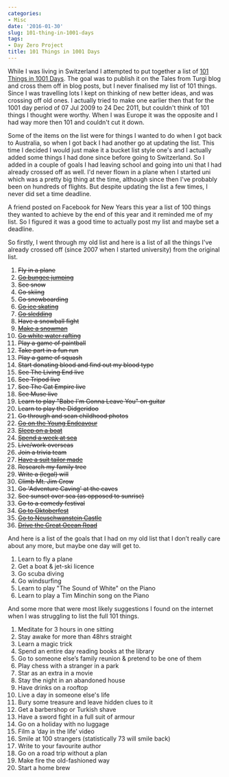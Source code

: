 ```yaml
---
categories:
- Misc
date: '2016-01-30'
slug: 101-thing-in-1001-days
tags:
- Day Zero Project
title: 101 Things in 1001 Days
---
```


While I was living in Switzerland I attempted to put together a list of [101 Things in 1001 Days](https://dayzeroproject.com/about/). The goal was to publish it on the Tales from Turgi blog and cross them off in blog posts, but I never finalised my list of 101 things. Since I was travelling lots I kept on thinking of new better ideas, and was crossing off old ones. I actually tried to make one earlier then that for the 1001 day period of 07 Jul 2009 to 24 Dec 2011, but couldn't think of 101 things I thought were worthy. When I was Europe it was the opposite and I had way more then 101 and couldn't cut it down.

Some of the items on the list were for things I wanted to do when I got back to Australia, so when I got back I had another go at updating the list. This time I decided I would just make it a bucket list style one's and I actually added some things I had done since before going to Switzerland. So I added in a couple of goals I had leaving school and going into uni that I had already crossed off as well. I'd never flown in a plane when I started uni which was a pretty big thing at the time, although since then I've probably been on hundreds of flights. But despite updating the list a few times, I never did set a time deadline.

A friend posted on Facebook for New Years this year a list of 100 things they wanted to achieve by the end of this year and it reminded me of my list. So I figured it was a good time to actually post my list and maybe set a deadline.

So firstly, I went through my old list and here is a list of all the things I've already crossed off (since 2007 when I started university) from the original list.

1. <del>Fly in a plane</del>
2. <del>[Go bungee jumping](/posts/2010/007-bungee-jump-verzasca-dam/)</del>
3. <del>See snow</del>
4. <del>Go skiing</del>
5. <del>Go snowboarding</del>
6. <del>[Go ice skating](/posts/2010/ice-skating-in-zurich/)</del>
7. <del>[Go sledding](/posts/2010/weihnachten-in-der-schweiz/)</del>
8. <del>Have a snowball fight</del>
9. <del>[Make a snowman](/posts/2010/my-first-snowman/)</del>
10. <del>[Go white water rafting](/posts/2010/iaeste-rafting-weekend/)</del>
11. <del>Play a game of paintball</del>
12. <del>Take part in a fun run</del>
13. <del>Play a game of squash</del>
14. <del>Start donating blood and find out my blood type</del>
15. <del>See The Living End live</del>
16. <del>See Tripod live</del>
17. <del>See The Cat Empire live</del>
18. <del>See Muse live</del>
19. <del>Learn to play "Babe I'm Gonna Leave You" on guitar</del>
20. <del>Learn to play the Didgeridoo</del>
21. <del>Go through and scan childhood photos</del>
22. <del>[Go on the Young Endeavour](/tag/young-endeavour.html)</del>
23. <del>[Sleep on a boat](/tag/young-endeavour.html)</del>
24. <del>[Spend a week at sea](/tag/young-endeavour.html)</del>
25. <del>Live/work overseas</del>
26. <del>Join a trivia team</del>
27. <del>[Have a suit tailor made](/posts/2011/hoi-an/)</del>
28. <del>Research my family tree</del>
29. <del>Write a (legal) will</del>
30. <del>Climb Mt. Jim Crow</del>
31. <del>Go 'Adventure Caving' at the caves</del>
32. <del>See sunset over sea (as opposed to sunrise)</del>
33. <del>Go to a comedy festival</del>
34. <del>[Go to Oktoberfest](/posts/2010/oktoberfest/)</del>
35. <del>[Go to Neuschwanstein Castle](/posts/2010/euro-trip-schloss-neuschwanstein/)</del>
36. <del>[Drive the Great Ocean Road](/posts/2015/great-ocean-road/)</del>

And here is a list of the goals that I had on my old list that I don’t really care about any more, but maybe one day will get to.

1. Learn to fly a plane
2. Get a boat & jet-ski licence
3. Go scuba diving
4. Go windsurfing
5. Learn to play "The Sound of White" on the Piano
6. Learn to play a Tim Minchin song on the Piano

And some more that were most likely suggestions I found on the internet when I was struggling to list the full 101 things.

1. Meditate for 3 hours in one sitting
2. Stay awake for more than 48hrs straight
3. Learn a magic trick
4. Spend an entire day reading books at the library
5. Go to someone else’s family reunion & pretend to be one of them
6. Play chess with a stranger in a park
7. Star as an extra in a movie
8. Stay the night in an abandoned house
9. Have drinks on a rooftop
10. Live a day in someone else's life
11. Bury some treasure and leave hidden clues to it
12. Get a barbershop or Turkish shave
13. Have a sword fight in a full suit of armour
14. Go on a holiday with no luggage
15. Film a ‘day in the life’ video
16. Smile at 100 strangers (statistically 73 will smile back)
17. Write to your favourite author
18. Go on a road trip without a plan
19. Make fire the old-fashioned way
20. Start a home brew